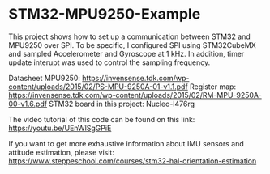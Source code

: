 # STM32-MPU9250-Example
This project shows how to set up a communication between STM32 and MPU9250 over SPI.
To be specific, I configured SPI using STM32CubeMX and sampled Accelerometer and Gyroscope at 1 kHz. 
In addition, timer update interupt was used to control the sampling frequency. 

Datasheet MPU9250: https://invensense.tdk.com/wp-content/uploads/2015/02/PS-MPU-9250A-01-v1.1.pdf
Register map: https://invensense.tdk.com/wp-content/uploads/2015/02/RM-MPU-9250A-00-v1.6.pdf
STM32 board in this project: Nucleo-l476rg 

The video tutorial of this code can be found on this link:
https://youtu.be/UEnWlSgGPiE

If you want to get more exhaustive information about IMU sensors and attitude estimation, please visit:
https://www.steppeschool.com/courses/stm32-hal-orientation-estimation


